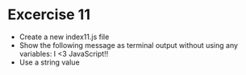 # Excercise 11

* Create a new index11.js file
* Show the following message as terminal output without using any variables: I <3 JavaScript!!
* Use a string value